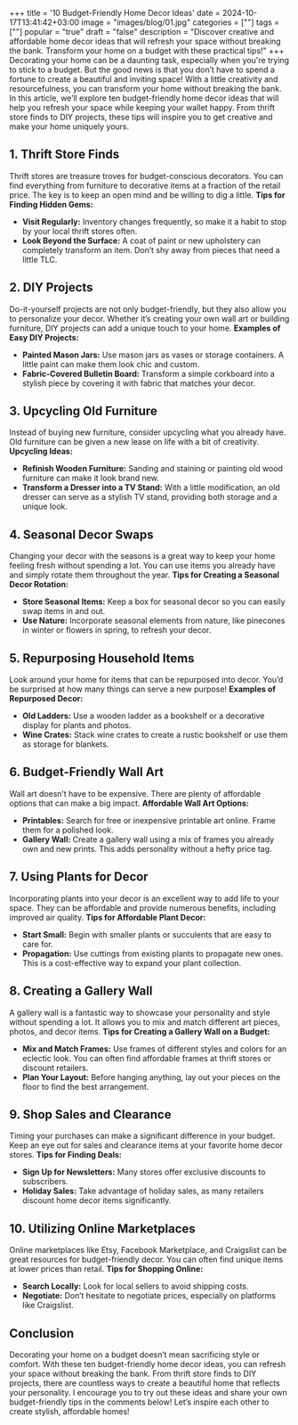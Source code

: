 +++
title = '10 Budget-Friendly Home Decor Ideas'
date = 2024-10-17T13:41:42+03:00
image = "images/blog/01.jpg"
categories = [""]
tags = [""]
popular = "true"
draft = "false"
description = "Discover creative and affordable home decor ideas that will refresh your space without breaking the bank. Transform your home on a budget with these practical tips!"
+++
Decorating your home can be a daunting task, especially when you're trying to stick to a budget.
But the good news is that you don’t have to spend a fortune to create a beautiful and inviting space! With a little creativity and resourcefulness, you can transform your home without breaking the bank. In this article, we’ll explore ten budget-friendly home decor ideas that will help you refresh your space while keeping your wallet happy. From thrift store finds to DIY projects, these tips will inspire you to get creative and make your home uniquely yours.

## 1. Thrift Store Finds

Thrift stores are treasure troves for budget-conscious decorators. You can find everything from furniture to decorative items at a fraction of the retail price. The key is to keep an open mind and be willing to dig a little. **Tips for Finding Hidden Gems:**

- **Visit Regularly:** Inventory changes frequently, so make it a habit to stop by your local thrift stores often.
- **Look Beyond the Surface:** A coat of paint or new upholstery can completely transform an item. Don’t shy away from pieces that need a little TLC.

## 2. DIY Projects

Do-it-yourself projects are not only budget-friendly, but they also allow you to personalize your decor. Whether it’s creating your own wall art or building furniture, DIY projects can add a unique touch to your home. **Examples of Easy DIY Projects:**

- **Painted Mason Jars:** Use mason jars as vases or storage containers. A little paint can make them look chic and custom.
- **Fabric-Covered Bulletin Board:** Transform a simple corkboard into a stylish piece by covering it with fabric that matches your decor.

## 3. Upcycling Old Furniture

Instead of buying new furniture, consider upcycling what you already have. Old furniture can be given a new lease on life with a bit of creativity. **Upcycling Ideas:**

- **Refinish Wooden Furniture:** Sanding and staining or painting old wood furniture can make it look brand new.
- **Transform a Dresser into a TV Stand:** With a little modification, an old dresser can serve as a stylish TV stand, providing both storage and a unique look.

## 4. Seasonal Decor Swaps

Changing your decor with the seasons is a great way to keep your home feeling fresh without spending a lot. You can use items you already have and simply rotate them throughout the year. **Tips for Creating a Seasonal Decor Rotation:**

- **Store Seasonal Items:** Keep a box for seasonal decor so you can easily swap items in and out.
- **Use Nature:** Incorporate seasonal elements from nature, like pinecones in winter or flowers in spring, to refresh your decor.

## 5. Repurposing Household Items

Look around your home for items that can be repurposed into decor. You’d be surprised at how many things can serve a new purpose! **Examples of Repurposed Decor:**

- **Old Ladders:** Use a wooden ladder as a bookshelf or a decorative display for plants and photos.
- **Wine Crates:** Stack wine crates to create a rustic bookshelf or use them as storage for blankets.

## 6. Budget-Friendly Wall Art

Wall art doesn’t have to be expensive. There are plenty of affordable options that can make a big impact. **Affordable Wall Art Options:**

- **Printables:** Search for free or inexpensive printable art online. Frame them for a polished look.
- **Gallery Wall:** Create a gallery wall using a mix of frames you already own and new prints. This adds personality without a hefty price tag.

## 7. Using Plants for Decor

Incorporating plants into your decor is an excellent way to add life to your space. They can be affordable and provide numerous benefits, including improved air quality. **Tips for Affordable Plant Decor:**

- **Start Small:** Begin with smaller plants or succulents that are easy to care for.
- **Propagation:** Use cuttings from existing plants to propagate new ones. This is a cost-effective way to expand your plant collection.

## 8. Creating a Gallery Wall

A gallery wall is a fantastic way to showcase your personality and style without spending a lot. It allows you to mix and match different art pieces, photos, and decor items. **Tips for Creating a Gallery Wall on a Budget:**

- **Mix and Match Frames:** Use frames of different styles and colors for an eclectic look. You can often find affordable frames at thrift stores or discount retailers.
- **Plan Your Layout:** Before hanging anything, lay out your pieces on the floor to find the best arrangement.

## 9. Shop Sales and Clearance

Timing your purchases can make a significant difference in your budget. Keep an eye out for sales and clearance items at your favorite home decor stores. **Tips for Finding Deals:**

- **Sign Up for Newsletters:** Many stores offer exclusive discounts to subscribers.
- **Holiday Sales:** Take advantage of holiday sales, as many retailers discount home decor items significantly.

## 10. Utilizing Online Marketplaces

Online marketplaces like Etsy, Facebook Marketplace, and Craigslist can be great resources for budget-friendly decor. You can often find unique items at lower prices than retail. **Tips for Shopping Online:**

- **Search Locally:** Look for local sellers to avoid shipping costs.
- **Negotiate:** Don’t hesitate to negotiate prices, especially on platforms like Craigslist.

## Conclusion

Decorating your home on a budget doesn’t mean sacrificing style or comfort. With these ten budget-friendly home decor ideas, you can refresh your space without breaking the bank. From thrift store finds to DIY projects, there are countless ways to create a beautiful home that reflects your personality. I encourage you to try out these ideas and share your own budget-friendly tips in the comments below! Let’s inspire each other to create stylish, affordable homes!
